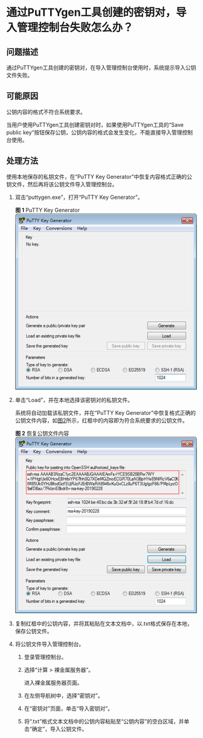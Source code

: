 # 通过PuTTYgen工具创建的密钥对，导入管理控制台失败怎么办？<a name="bms_faq_0030"></a>

## 问题描述<a name="section51637593141938"></a>

通过PuTTYgen工具创建的密钥对，在导入管理控制台使用时，系统提示导入公钥文件失败。

## 可能原因<a name="section30783045141945"></a>

公钥内容的格式不符合系统要求。

当用户使用PuTTYgen工具创建密钥对时，如果使用PuTTYgen工具的“Save public key“按钮保存公钥，公钥内容的格式会发生变化，不能直接导入管理控制台使用。

## 处理方法<a name="section5338199164313"></a>

使用本地保存的私钥文件，在“PuTTY Key Generator”中恢复内容格式正确的公钥文件，然后再将该公钥文件导入管理控制台。

1.  双击“puttygen.exe”，打开“PuTTY Key Generator”。

    **图 1**  PuTTY Key Generator<a name="bms_01_0015_fig512465412578"></a>  
    ![](figures/PuTTY-Key-Generator.png "PuTTY-Key-Generator")

2.  单击“Load”，并在本地选择该密钥对的私钥文件。

    系统将自动加载该私钥文件，并在“PuTTY Key Generator”中恢复格式正确的公钥文件内容，如[图2](#fig184661439153519)所示，红框中的内容即为符合系统要求的公钥文件。

    **图 2**  恢复公钥文件内容<a name="fig184661439153519"></a>  
    ![](figures/恢复公钥文件内容.png "恢复公钥文件内容")

3.  复制红框中的公钥内容，并将其粘贴在文本文档中，以.txt格式保存在本地，保存公钥文件。
4.  将公钥文件导入管理控制台。
    1.  登录管理控制台。
    2.  选择“计算 \> 裸金属服务器”。

        进入裸金属服务器页面。

    3.  在左侧导航树中，选择“密钥对”。
    4.  在“密钥对”页面，单击“导入密钥对”。
    5.  将“.txt”格式文本文档中的公钥内容粘贴至“公钥内容”的空白区域，并单击“确定”，导入公钥文件。


